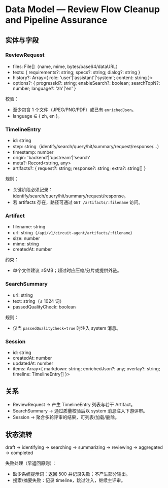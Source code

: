 # Data Model — Review Flow Cleanup and Pipeline Assurance

## 实体与字段

### ReviewRequest
- files: File[]（name, mime, bytes/base64/dataURL）
- texts: { requirements?: string; specs?: string; dialog?: string }
- history?: Array<{ role: 'user'|'assistant'|'system'; content: string }>
- options?: { progressId?: string; enableSearch?: boolean; searchTopN?: number; language?: 'zh'|'en' }

校验：
- 至少包含 1 个文件（JPEG/PNG/PDF）或已有 `enrichedJson`。
- language ∈ { zh, en }。

### TimelineEntry
- id: string
- step: string（identify/search/query/hit/summary/request/response/...）
- timestamp: number
- origin: 'backend'|'upstream'|'search'
- meta?: Record<string, any>
- artifacts?: { request?: string; response?: string; extra?: string[] }

规则：
- 关键阶段必须记录：identify/search/query/hit/summary/request/response。
- 若 artifacts 存在，路径可通过 `GET /artifacts/:filename` 访问。

### Artifact
- filename: string
- url: string（`/api/v1/circuit-agent/artifacts/:filename`）
- size: number
- mime: string
- createdAt: number

约束：
- 单个文件建议 ≤5MB；超过时应压缩/分片或提供外链。

### SearchSummary
- url: string
- text: string（≤ 1024 词）
- passedQualityCheck: boolean

规则：
- 仅当 `passedQualityCheck=true` 时注入 system 消息。

### Session
- id: string
- createdAt: number
- updatedAt: number
- items: Array<{ markdown: string; enrichedJson?: any; overlay?: string; timeline: TimelineEntry[] }>

## 关系
- ReviewRequest → 产生 TimelineEntry 列表与若干 Artifact。
- SearchSummary → 通过质量校验后以 system 消息注入下游评审。
- Session → 聚合多轮评审的结果，可列表/加载/删除。

## 状态流转
draft → identifying → searching → summarizing → reviewing → aggregated → completed

失败处理（早返回原则）：
- 缺少系统提示词：返回 500 并记录失败；不产生部分输出。
- 搜索/摘要失败：记录 timeline，跳过注入，继续主评审。


